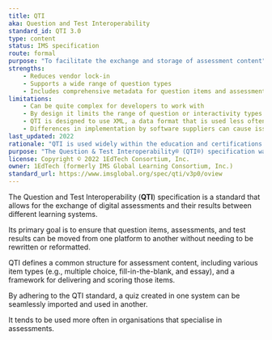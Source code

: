 ```yaml
---
title: QTI
aka: Question and Test Interoperability
standard_id: QTI 3.0
type: content
status: IMS specification
route: formal
purpose: "To facilitate the exchange and storage of assessment content"
strengths:
    - Reduces vendor lock-in
    - Supports a wide range of question types
    - Includes comprehensive metadata for question items and assessments
limitations:
    - Can be quite complex for developers to work with
    - By design it limits the range of question or interactivity types available to assessment designers
    - QTI is designed to use XML, a data format that is used less often these days
    - Differences in implementation by software suppliers can cause issues
last_updated: 2022
rationale: "QTI is used widely within the education and certifications markets"
purpose: "The Question & Test Interoperability® (QTI®) specification was created to facilitate the exchange and storage of assessment content."
license: Copyright © 2022 1EdTech Consortium, Inc.
owner: 1EdTech (formerly IMS Global Learning Consortium, Inc.)
standard_url: https://www.imsglobal.org/spec/qti/v3p0/oview
---
```

The Question and Test Interoperability (**QTI**) specification is a standard that allows for the exchange of digital assessments and their results between different learning systems. 

Its primary goal is to ensure that question items, assessments, and test results can be moved from one platform to another without needing to be rewritten or reformatted.

QTI defines a common structure for assessment content, including various item types (e.g., multiple choice, fill-in-the-blank, and essay), and a framework for delivering and scoring those items.

By adhering to the QTI standard, a quiz created in one system can be seamlessly imported and used in another.

It tends to be used more often in organisations that specialise in assessments.